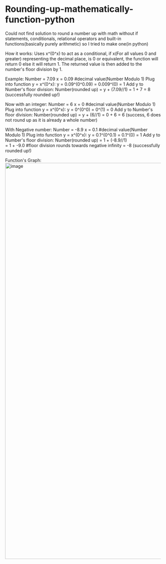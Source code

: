 # Rounding-up-mathematically-function-python
Could not find solution to round a number up with math without if statements, conditionals, relational operators and built-in functions(basically purely arithmetic) so I tried to make one(in python)

How it works:
Uses x^(0^x) to act as a conditional, if x(For all values 0 and greater) representing the decimal place, is 0 or equivalent, the function will return 0 else it will return 1. The returned value is then added to the number's floor division by 1.

Example:
Number = 7.09
x = 0.09 #decimal value(Number Modulo 1)
Plug into function y = x^(0^x):
y = 0.09^(0^0.09)
  = 0.009^(0)
  = 1
Add y to Number's floor division:
Number(rounded up) = y + (7.09//1) 
                   = 1 + 7
                   = 8 (successfully rounded up!)

Now with an integer:
Number = 6
x = 0 #decimal value(Number Modulo 1)
Plug into function y = x^(0^x):
y = 0^(0^0)
  = 0^(1)
  = 0
Add y to Number's floor division:
Number(rounded up) = y + (6//1) 
                   = 0 + 6
                   = 6 (success, 6 does not round up as it is already a whole number)

With Negative number:
Number = -8.9
x = 0.1 #decimal value(Number Modulo 1)
Plug into function y = x^(0^x):
y = 0.1^(0^0.1)
  = 0.1^(0)
  = 1
Add y to Number's floor division:
Number(rounded up) = 1 + (-8.9//1)  
                   = 1 + -9.0 #floor division rounds towards negative infinity
                   = -8 (successfully rounded up!)

Function's Graph:
<img width="1280" alt="image" src="https://github.com/user-attachments/assets/29cc3af2-f9d8-49aa-8b6d-dbd088882ad7" />

